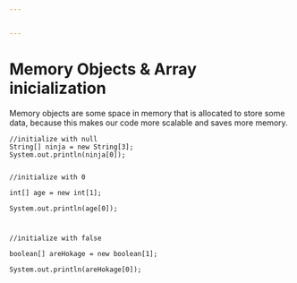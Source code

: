 ```yaml
---


---
```


<h1 id="memory-objects--array-inicialization">Memory Objects &amp; Array inicialization</h1>
<p>Memory objects are some space in memory that is allocated to store some data, because this makes our code more scalable and saves more memory.</p>
<pre><code>//initialize with null  
String[] ninja = new String[3];  
System.out.println(ninja[0]);  
  
//initialize with 0  
int[] age = new int[1];  
System.out.println(age[0]);  
  
//initialize with false  
boolean[] areHokage = new boolean[1];  
System.out.println(areHokage[0]);
</code></pre>

